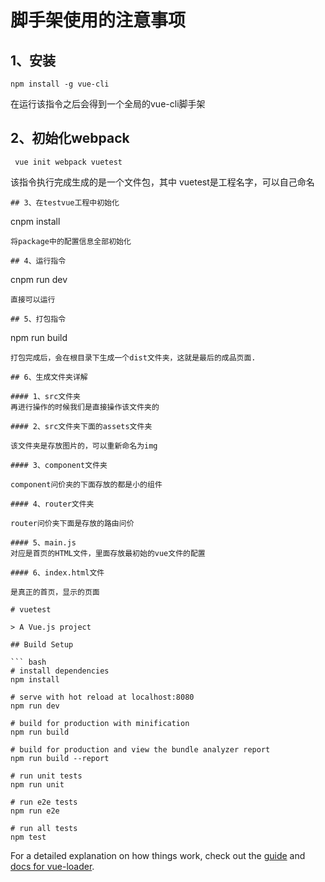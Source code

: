 
# 脚手架使用的注意事项

## 1、安装
```
npm install -g vue-cli

```
在运行该指令之后会得到一个全局的vue-cli脚手架

## 2、初始化webpack
```
 vue init webpack vuetest
```
该指令执行完成生成的是一个文件包，其中 vuetest是工程名字，可以自己命名

```
## 3、在testvue工程中初始化
```
cnpm install
```
将package中的配置信息全部初始化

## 4、运行指令

```
cnpm run dev

```
直接可以运行

## 5、打包指令
```
npm run build

```
打包完成后，会在根目录下生成一个dist文件夹，这就是最后的成品页面.

## 6、生成文件夹详解

#### 1、src文件夹
再进行操作的时候我们是直接操作该文件夹的

#### 2、src文件夹下面的assets文件夹

该文件夹是存放图片的，可以重新命名为img

#### 3、component文件夹

component问价夹的下面存放的都是小的组件

#### 4、router文件夹

router问价夹下面是存放的路由问价

#### 5、main.js
对应是首页的HTML文件，里面存放最初始的vue文件的配置

#### 6、index.html文件

是真正的首页，显示的页面

# vuetest

> A Vue.js project

## Build Setup

``` bash
# install dependencies
npm install

# serve with hot reload at localhost:8080
npm run dev

# build for production with minification
npm run build

# build for production and view the bundle analyzer report
npm run build --report

# run unit tests
npm run unit

# run e2e tests
npm run e2e

# run all tests
npm test
```

For a detailed explanation on how things work, check out the [guide](http://vuejs-templates.github.io/webpack/) and [docs for vue-loader](http://vuejs.github.io/vue-loader).